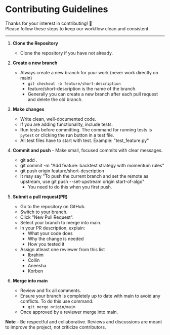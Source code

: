 # Contributing Guidelines

Thanks for your interest in contributing! 🎉  
Please follow these steps to keep our workflow clean and consistent.

---

1. **Clone the Repository** 
    - Clone the repository if you have not already.

2. **Create a new branch** 
    - Always create a new branch for your work (never work directly on main)
        - `git checkout -b feature/short-description`
        - feature/short-description is the name of the branch.
        - Generally you can create a new branch after each pull request and delete the old branch.

3. **Make changes** 
    - Write clean, well-documented code. 
    - If you are adding functionality, include tests. 
    - Run tests before committing. The command for running tests is `pytest` or clicking the run button in a test file.
    - All test files have to start with test.  Example: "test_feature.py"

4. **Commit and push** - 
    Make small, focused commits with clear messages.
    - git add .
    - git commit -m "Add feature: backtest strategy with momentum rules"
    - git push origin feature/short-description
    - It may say "To push the current branch and set the remote as upstream, use 
    git push --set-upstream origin start-of-algo"
        - You need to do this when you first push.

5. **Submit a pull request(PR)** 
    - Go to the repository on GitHub.
    - Switch to your branch.
    - Click "New Pull Request".
    - Select your branch to merge into main.
    - In your PR description, explain: 
        - What your code does
        - Why the change is needed
        - How you tested it
    - Assign atleast one reviewer from this list
        - Ibrahim
        - Collin
        - Aneesha
        - Korben

6. **Merge into main** 
    - Review and fix all comments.
    - Ensure your branch is completely up to date with main to avoid any conflicts. To do this use command:
        - `git merge origin/main`
    - Once approved by a reviewer merge into main.

**Note** - 
    Be respectful and collaborative. Reviews and discussions are meant to improve the project, not criticize contributors.